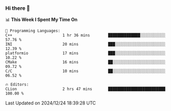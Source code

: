 ### Hi there 👋

<!--
**asdf12303116/asdf12303116** is a ✨ _special_ ✨ repository because its `README.md` (this file) appears on your GitHub profile.

Here are some ideas to get you started:

- 🔭 I’m currently working on ...
- 🌱 I’m currently learning ...
- 👯 I’m looking to collaborate on ...
- 🤔 I’m looking for help with ...
- 💬 Ask me about ...
- 📫 How to reach me: ...
- 😄 Pronouns: ...
- ⚡ Fun fact: ...
-->

<!--START_SECTION:waka-->
📊 **This Week I Spent My Time On** 

```text
💬 Programming Languages: 
C++                      1 hr 36 mins        ██████████████░░░░░░░░░░░   57.76 % 
INI                      20 mins             ███░░░░░░░░░░░░░░░░░░░░░░   12.39 % 
platformio               17 mins             ███░░░░░░░░░░░░░░░░░░░░░░   10.22 % 
CMake                    16 mins             ██░░░░░░░░░░░░░░░░░░░░░░░   09.72 % 
C/C                      10 mins             ██░░░░░░░░░░░░░░░░░░░░░░░   06.52 % 

🔥 Editors: 
CLion                    2 hrs 47 mins       █████████████████████████   100.00 % 
```


 Last Updated on 2024/12/24 18:39:28 UTC
<!--END_SECTION:waka-->
